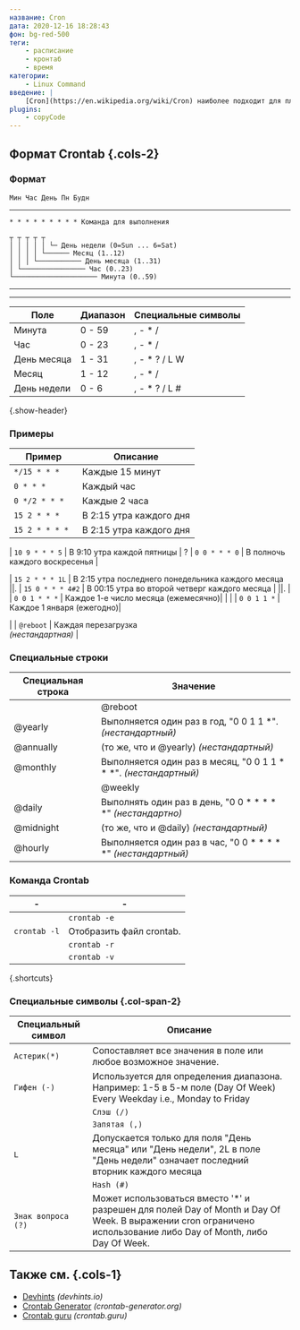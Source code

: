```yaml
---
название: Cron
дата: 2020-12-16 18:28:43
фон: bg-red-500
теги:
    - расписание
    - кронтаб
    - время
категории:
    - Linux Command
введение: |
    [Cron](https://en.wikipedia.org/wiki/Cron) наиболее подходит для планирования повторяющихся задач. Планирование одноразовых задач может быть выполнено с помощью соответствующей утилиты at.
plugins:
    - copyCode
---
```



Формат Crontab {.cols-2}
------

### Формат

```
Мин Час День Пн Будн
```

-------

```
* * * * * * * * * Команда для выполнения
```

```
┬ ┬ ┬ ┬ ┬
│ │ │ │ │ └─ День недели (0=Sun ... 6=Sat)
│ │ │ │ └────── Месяц (1..12)
│ │ │ └─────────── День месяца (1..31)
│ └──────────────── Час (0..23)
└───────────────────── Минута (0..59)
```

------
------

| Поле | Диапазон | Специальные символы
|--------------|--------|--------------------|
| Минута | 0 - 59 | , - * / |
| Час | 0 - 23 | , - * / |
| День месяца | 1 - 31 | , - * ? / L W |
| Месяц | 1 - 12 | , - * / |
| День недели | 0 - 6 | , - * ? / L # |
{.show-header}


### Примеры

| Пример | Описание
|----------------|------------------------|
| `*/15 * * *` | Каждые 15 минут | | |.
| `0 * * *` | Каждый час | |
| `0 */2 * * *` | Каждые 2 часа
| `15 2 * * *` | В 2:15 утра каждого дня ||.
| `15 2 * * * * ` | В 2:15 утра каждого дня ||.

| `10 9 * * * 5` | В 9:10 утра каждой пятницы | ?
| `0 0 * * * 0` | В полночь каждого воскресенья |

| `15 2 * * * 1L` | В 2:15 утра последнего понедельника каждого месяца ||.
| `15 0 * * * 4#2` | В 00:15 утра во второй четверг каждого месяца | ||.
| | `0 0 1 * * *` | Каждое 1-е число месяца (ежемесячно)|
| | | `0 0 1 1 *` | Каждое 1 января (ежегодно)|

| | `@reboot` | Каждая перезагрузка <br>_(нестандартная)_ |


### Специальные строки

| Специальная строка | Значение
|----------------|----------------------------------------------------|
| | @reboot | Выполняется один раз, при запуске системы _(нестандартно)_ |
| @yearly | Выполняется один раз в год, "0 0 1 1 *". _(нестандартный)_ | | @annually | (то же самое, что и в случае с "0 0 1 1 *").
| @annually | (то же, что и @yearly) _(нестандартный)_ |
| @monthly | Выполняется один раз в месяц, "0 0 1 1 * * *". _(нестандартный)_ | | @weekly | Выполняется один раз в месяц.
| | @weekly | Выполняется один раз в неделю, "0 0 * * 0" _(нестандартно)_ |
| @daily | Выполнять один раз в день, "0 0 * * * * *" _(нестандартно)_ | |
| @midnight | (то же, что и @daily) _(нестандартный)_ |
| @hourly | Выполняется один раз в час, "0 0 * * * * *" _(нестандартный)_ | |


### Команда Crontab


| - | - |
|--------------|-------------------------------------------------------------------------|
| | `crontab -e` | Редактирование или создание файла crontab, если он еще не существует.|
| `crontab -l` | Отобразить файл crontab.                                               |
| | `crontab -r` | Удалить файл crontab.                                                |
| | `crontab -v` | Показать время последнего редактирования файла crontab.
{.shortcuts}


### Специальные символы {.col-span-2}
| Специальный символ | Описание |
|---------------------|------------------------------------------------------------------------------------------------------------------------------------------------------|
| `Астерик(*)` | Сопоставляет все значения в поле или любое возможное значение.                                                                                               |
| ``Гифен (-)`` | Используется для определения диапазона. Например: 1-5 в 5-м поле (Day Of Week) Every Weekday i.e., Monday to Friday |
| | `Слэш (/)` | 1-е поле (Минута) /15 означает каждые пятнадцать минут или приращение диапазона.                                                                            |
| | `Запятая (,)` | Используется для разделения элементов. Например: 2,6,8 во втором поле (Час) выполняются в 2, 6 и 8 часов утра |
| `L` | Допускается только для поля "День месяца" или "День недели", 2L в поле "День недели" означает последний вторник каждого месяца |
| | `Hash (#)` | Допускается только для поля Day Of Week, которое должно следовать в диапазоне от 1 до 5. Например, 4#1 означает "Первый четверг" данного месяца. |
| `Знак вопроса (?)` | Может использоваться вместо '*' и разрешен для полей Day of Month и Day Of Week. В выражении cron ограничено использование либо Day of Month, либо Day Of Week.  |



## Также см. {.cols-1}

* [Devhints](https://devhints.io/cron) _(devhints.io)_
* [Crontab Generator](https://crontab-generator.org/) _(crontab-generator.org)_
* [Crontab guru](https://crontab.guru/) _(crontab.guru)_
